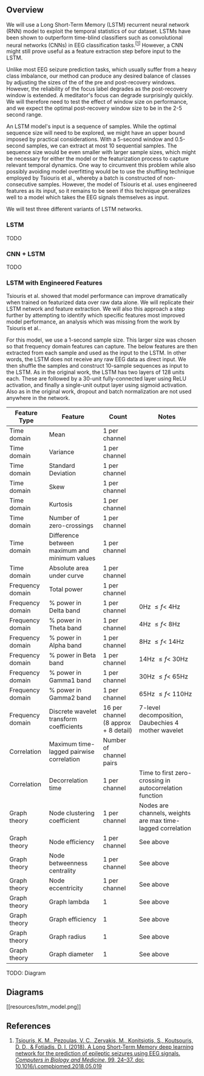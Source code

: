 ## Overview
We will use a Long Short-Term Memory (LSTM) recurrent neural network (RNN) model to exploit the temporal statistics of our dataset. LSTMs have been shown to outperform time-blind classifiers such as convolutional neural networks (CNNs) in EEG classification tasks.<sup>[[1](https://www.sciencedirect.com/science/article/pii/S001048251830132X#cebib0010)]</sup> However, a CNN might still prove useful as a feature extraction step before input to the LSTM.

Unlike most EEG seizure prediction tasks, which usually suffer from a heavy class imbalance, our method can produce any desired balance of classes by adjusting the sizes of the of the pre and post-recovery windows. However, the reliability of the focus label degrades as the post-recovery window is extended. A meditator's focus can degrade surprisingly quickly. We will therefore need to test the effect of window size on performance, and we expect the optimal post-recovery window size to be in the 2-5 second range.

An LSTM model's input is a sequence of samples. While the optimal sequence size will need to be explored, we might have an upper bound imposed by practical considerations. With a 5-second window and 0.5-second samples, we can extract at most 10 sequential samples. The sequence size would be even smaller with larger sample sizes, which might be necessary for either the model or the featurization process to capture relevant temporal dynamics. One way to circumvent this problem while also possibly avoiding model overfitting would be to use the shuffling technique employed by Tsiouris et al., whereby a batch is constructed of non-consecutive samples. However, the model of Tsiouris et al. uses engineered features as its input, so it remains to be seen if this technique generalizes well to a model which takes the EEG signals themselves as input.

We will test three different variants of LSTM networks.

### LSTM
TODO

### CNN + LSTM
TODO

### LSTM with Engineered Features

Tsiouris et al. showed that model performance can improve dramatically when trained on featurized data over raw data alone. We will replicate their LSTM network and feature extraction. We will also this approach a step further by attempting to identify which specific features most improved model performance, an analysis which was missing from the work by Tsiouris et al..

For this model, we use a 1-second sample size. This larger size was chosen so that frequency domain features can capture. The below features are then extracted from each sample and used as the input to the LSTM. In other words, the LSTM does not receive any raw EEG data as direct input. We then shuffle the samples and construct 10-sample sequences as input to the LSTM. As in the original work, the LSTM has two layers of 128 units each. These are followed by a 30-unit fully-connected layer using ReLU activation, and finally a single-unit output layer using sigmoid activation. Also as in the original work, dropout and batch normalization are not used anywhere in the network.

| Feature Type     | Feature                                       | Count                                | Notes                                                       |
| ---------------- | --------------------------------------------- | ------------------------------------ | ------------------------------------------------------------|
| Time domain      | Mean                                          | 1 per channel                        |                                                             |
| Time domain      | Variance                                      | 1 per channel                        |                                                             |
| Time domain      | Standard Deviation                            | 1 per channel                        |                                                             |
| Time domain      | Skew                                          | 1 per channel                        |                                                             |
| Time domain      | Kurtosis                                      | 1 per channel                        |                                                             |
| Time domain      | Number of zero-crossings                      | 1 per channel                        |                                                             |
| Time domain      | Difference between maximum and minimum values | 1 per channel                        |                                                             |
| Time domain      | Absolute area under curve                     | 1 per channel                        |                                                             |
| Frequency domain | Total power                                   | 1 per channel                        |                                                             |
| Frequency domain | % power in Delta band                         | 1 per channel                        | 0Hz $\le f \lt$ 4Hz                                         |
| Frequency domain | % power in Theta band                         | 1 per channel                        | 4Hz $\le f \lt$ 8Hz                                         |
| Frequency domain | % power in Alpha band                         | 1 per channel                        | 8Hz $\le f \lt$ 14Hz                                        |
| Frequency domain | % power in Beta band                          | 1 per channel                        | 14Hz $\le f \lt$ 30Hz                                       |
| Frequency domain | % power in Gamma1 band                        | 1 per channel                        | 30Hz $\le f \lt$ 65Hz                                       |
| Frequency domain | % power in Gamma2 band                        | 1 per channel                        | 65Hz $\le f \lt$ 110Hz                                      |
| Frequency domain | Discrete wavelet transform coefficients       | 16 per channel (8 approx + 8 detail) | 7-level decomposition, Daubechies 4 mother wavelet          |
| Correlation      | Maximum time-lagged pairwise correlation      | Number of channel pairs              |                                                             |
| Correlation      | Decorrelation time                            | 1 per channel                        | Time to first zero-crossing in autocorrelation function     |
| Graph theory     | Node clustering coefficient                   | 1 per channel                        | Nodes are channels, weights are max time-lagged correlation |
| Graph theory     | Node efficiency                               | 1 per channel                        | See above                                                   |
| Graph theory     | Node betweenness centrality                   | 1 per channel                        | See above                                                   |
| Graph theory     | Node eccentricity                             | 1 per channel                        | See above                                                   |
| Graph theory     | Graph lambda                                  | 1                                    | See above                                                   |
| Graph theory     | Graph efficiency                              | 1                                    | See above                                                   |
| Graph theory     | Graph radius                                  | 1                                    | See above                                                   |
| Graph theory     | Graph diameter                                | 1                                    | See above                                                   |

TODO: Diagram

## Diagrams
[[resources/lstm_model.png]]

## References
1. [Tsiouris, Κ. Μ., Pezoulas, V. C., Zervakis, M., Konitsiotis, S., Koutsouris, D. D., & Fotiadis, D. I. (2018). A Long Short-Term Memory deep learning network for the prediction of epileptic seizures using EEG signals. *Computers in Biology and Medicine*, 99, 24–37. doi: 10.1016/j.compbiomed.2018.05.019](https://www.sciencedirect.com/science/article/pii/S001048251830132X#cebib0010)
